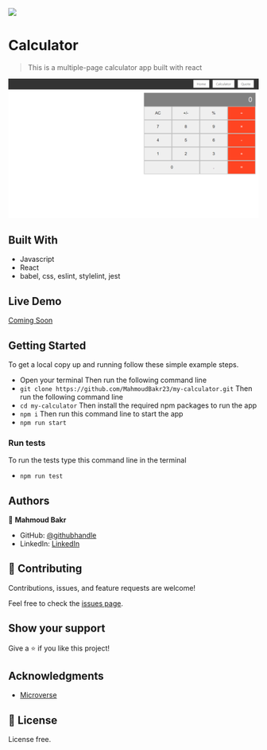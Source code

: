 ![](https://img.shields.io/badge/Microverse-blueviolet)

# Calculator

> This is a multiple-page calculator app built with react

![screenshot](./src/Screenshot.png)

## Built With

- Javascript
- React
- babel, css, eslint, stylelint, jest

## Live Demo

[Coming Soon](https://livedemo.com)

## Getting Started

To get a local copy up and running follow these simple example steps.

- Open your terminal
Then run the following command line
- `git clone https://github.com/MahmoudBakr23/my-calculator.git`
Then run the following command line
- `cd my-calculator`
Then install the required npm packages to run the app
- `npm i`
Then run this command line to start the app
- `npm run start`

### Run tests
To run the tests type this command line in the terminal
- `npm run test`

## Authors

👤 **Mahmoud Bakr**

- GitHub: [@githubhandle](https://github.com/MahmoudBakr23)
- LinkedIn: [LinkedIn](https://www.linkedin.com/in/m-bakr/)

## 🤝 Contributing

Contributions, issues, and feature requests are welcome!

Feel free to check the [issues page](https://github.com/MahmoudBakr23/my-calculator/issues).

## Show your support

Give a ⭐️ if you like this project!

## Acknowledgments

- [Microverse](https://www.microverse.org/)

## 📝 License

License free.